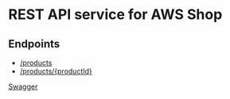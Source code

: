 # REST API service for AWS Shop

## Endpoints

* [/products](https://p9ab3z37w7.execute-api.eu-west-1.amazonaws.com/dev/products)
* [/products/{productId}](https://p9ab3z37w7.execute-api.eu-west-1.amazonaws.com/dev/products/0bf90f8b-4f8b-4576-b713-cbfbc330327b)

[Swagger](https://edlf53b4gh.execute-api.eu-west-1.amazonaws.com/swagger)
